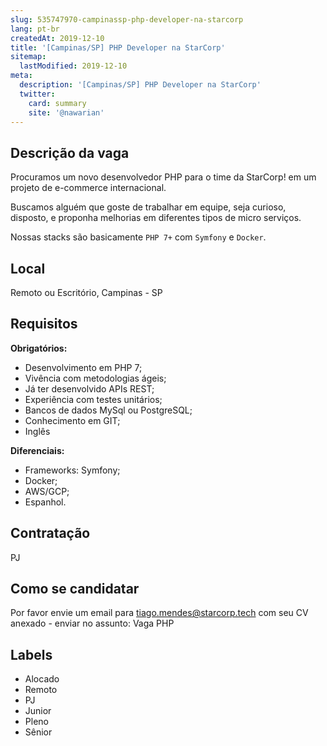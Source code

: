 ```yaml
---
slug: 535747970-campinassp-php-developer-na-starcorp
lang: pt-br
createdAt: 2019-12-10
title: '[Campinas/SP] PHP Developer na StarCorp'
sitemap:
  lastModified: 2019-12-10
meta:
  description: '[Campinas/SP] PHP Developer na StarCorp'
  twitter:
    card: summary
    site: '@nawarian'
---
```

## Descrição da vaga

Procuramos um novo desenvolvedor PHP para o time da StarCorp! em um projeto de e-commerce internacional.

Buscamos alguém que goste de trabalhar em equipe, seja curioso, disposto, e proponha melhorias em diferentes tipos de micro serviços.

Nossas stacks são basicamente `PHP 7+` com `Symfony` e `Docker`.

## Local

Remoto ou Escritório, Campinas - SP

## Requisitos

**Obrigatórios:**
- Desenvolvimento em PHP 7;
- Vivência com metodologias ágeis; 
- Já ter desenvolvido APIs REST;
- Experiência com testes unitários;
- Bancos de dados MySql ou PostgreSQL;
- Conhecimento em GIT;
- Inglês

**Diferenciais:**
- Frameworks: Symfony;
- Docker;
- AWS/GCP;
- Espanhol.

## Contratação

PJ

## Como se candidatar

Por favor envie um email para tiago.mendes@starcorp.tech com seu CV anexado - enviar no assunto: Vaga PHP

## Labels

- Alocado
- Remoto
- PJ
- Junior
- Pleno
- Sênior